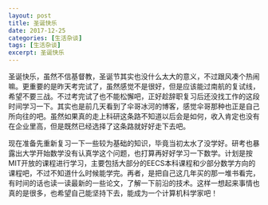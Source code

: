 ```yaml
---
layout: post
title: 圣诞快乐
date: 2017-12-25
categories: [生活杂谈]
tags: [生活杂谈]
excerpt: 圣诞快乐
---
```


圣诞快乐，虽然不信基督教，圣诞节其实也没什么太大的意义，不过跟风凑个热闹嘛。更重要的是昨天考完试了，虽然感觉不是很好，但是应该能过南航的复试线，希望不要三战。不过考完试了也不能松懈吧，正好趁辞职复习后还没找工作的这段时间学习一下。其实也是前几天看到了伞哥冰河的博客，感觉伞哥那种也正是自己所向往的吧。虽然如果真的走上科研这条路不知道以后会是如何，收入肯定也没有在企业里高，但是既然已经选择了这条路就好好走下去吧。

现在准备先重新复习一下一些较为基础的知识，毕竟当初太水了没学好。研考也暴露出大学开始数学没有认真学这个问题，也打算再好好学习一下数学。计划是按MIT开放的课程进行学习，主要包括大部分的EECS本科课程和少部分数学方向的课程吧，不过不知道什么时候能学完。再者，是把自己这几年买的那一堆书看完，有时间的话也读一读最新的一些论文，了解一下前沿的技术。这样一想起来事情也真的是很多，也希望自己能坚持下去，能成为一个计算机科学家吧！